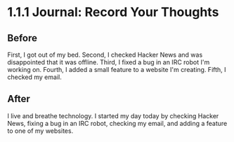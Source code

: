 # 1.1.1 Journal: Record Your Thoughts

## Before

First, I got out of my bed. Second, I checked Hacker News and was disappointed
that it was offline. Third, I fixed a bug in an IRC robot I'm working on.
Fourth, I added a small feature to a website I'm creating. Fifth, I checked my
email.

## After

I live and breathe technology. I started my day today by checking Hacker News,
fixing a bug in an IRC robot, checking my email, and adding a feature to one of
my websites.
